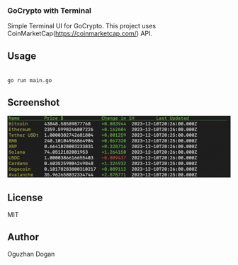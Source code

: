 ### GoCrypto with Terminal

Simple Terminal UI for GoCrypto. This project uses CoinMarketCap(https://coinmarketcap.com/) API.

## Usage

```bash

go run main.go

```

## Screenshot

![Screenshot](./assets/getAll.png)

## License

MIT

## Author

Oguzhan Dogan




